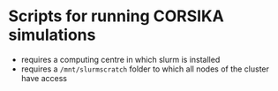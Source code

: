 # Scripts for running CORSIKA simulations

- requires a computing centre in which slurm is installed
- requires a `/mnt/slurmscratch` folder to which all nodes of the cluster have access
